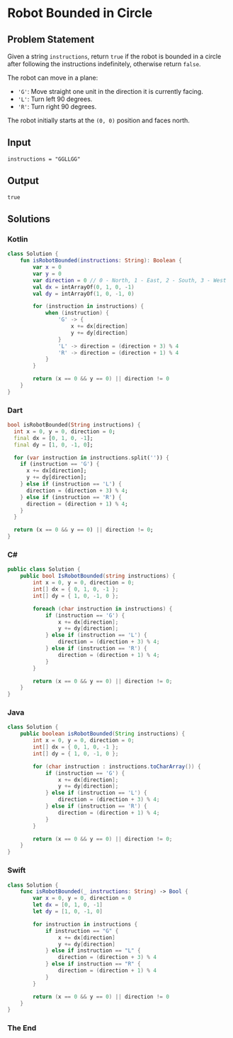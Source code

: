 # Robot Bounded in Circle

## Problem Statement

Given a string `instructions`, return `true` if the robot is bounded in a circle after following the instructions indefinitely, otherwise return `false`.

The robot can move in a plane:

- `'G'`: Move straight one unit in the direction it is currently facing.
- `'L'`: Turn left 90 degrees.
- `'R'`: Turn right 90 degrees.

The robot initially starts at the `(0, 0)` position and faces north.

## Input

```text
instructions = "GGLLGG"
```

## Output

```text
true
```

## Solutions

### Kotlin

```kotlin
class Solution {
    fun isRobotBounded(instructions: String): Boolean {
        var x = 0
        var y = 0
        var direction = 0 // 0 - North, 1 - East, 2 - South, 3 - West
        val dx = intArrayOf(0, 1, 0, -1)
        val dy = intArrayOf(1, 0, -1, 0)

        for (instruction in instructions) {
            when (instruction) {
                'G' -> {
                    x += dx[direction]
                    y += dy[direction]
                }
                'L' -> direction = (direction + 3) % 4
                'R' -> direction = (direction + 1) % 4
            }
        }

        return (x == 0 && y == 0) || direction != 0
    }
}
```

### Dart

```dart
bool isRobotBounded(String instructions) {
  int x = 0, y = 0, direction = 0;
  final dx = [0, 1, 0, -1];
  final dy = [1, 0, -1, 0];

  for (var instruction in instructions.split('')) {
    if (instruction == 'G') {
      x += dx[direction];
      y += dy[direction];
    } else if (instruction == 'L') {
      direction = (direction + 3) % 4;
    } else if (instruction == 'R') {
      direction = (direction + 1) % 4;
    }
  }

  return (x == 0 && y == 0) || direction != 0;
}
```

### C#

```csharp
public class Solution {
    public bool IsRobotBounded(string instructions) {
        int x = 0, y = 0, direction = 0;
        int[] dx = { 0, 1, 0, -1 };
        int[] dy = { 1, 0, -1, 0 };

        foreach (char instruction in instructions) {
            if (instruction == 'G') {
                x += dx[direction];
                y += dy[direction];
            } else if (instruction == 'L') {
                direction = (direction + 3) % 4;
            } else if (instruction == 'R') {
                direction = (direction + 1) % 4;
            }
        }

        return (x == 0 && y == 0) || direction != 0;
    }
}
```

### Java

```java
class Solution {
    public boolean isRobotBounded(String instructions) {
        int x = 0, y = 0, direction = 0;
        int[] dx = { 0, 1, 0, -1 };
        int[] dy = { 1, 0, -1, 0 };

        for (char instruction : instructions.toCharArray()) {
            if (instruction == 'G') {
                x += dx[direction];
                y += dy[direction];
            } else if (instruction == 'L') {
                direction = (direction + 3) % 4;
            } else if (instruction == 'R') {
                direction = (direction + 1) % 4;
            }
        }

        return (x == 0 && y == 0) || direction != 0;
    }
}
```

### Swift

```swift
class Solution {
    func isRobotBounded(_ instructions: String) -> Bool {
        var x = 0, y = 0, direction = 0
        let dx = [0, 1, 0, -1]
        let dy = [1, 0, -1, 0]

        for instruction in instructions {
            if instruction == "G" {
                x += dx[direction]
                y += dy[direction]
            } else if instruction == "L" {
                direction = (direction + 3) % 4
            } else if instruction == "R" {
                direction = (direction + 1) % 4
            }
        }

        return (x == 0 && y == 0) || direction != 0
    }
}
```

### The End